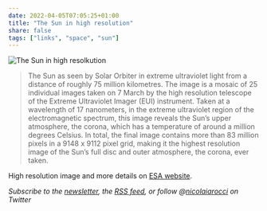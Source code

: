 ```yaml
---
date: 2022-04-05T07:05:25+01:00
title: "The Sun in high resolution"
share: false
tags: ["links", "space", "sun"]
---
```

![The Sun in high resolkution](/images/the-sun.png)

> The Sun as seen by Solar Orbiter in extreme ultraviolet light from a distance
> of roughly 75 million kilometres. The image is a mosaic of 25 individual
> images taken on 7 March by the high resolution telescope of the Extreme
> Ultraviolet Imager (EUI) instrument. Taken at a wavelength of 17 nanometers,
> in the extreme ultraviolet region of the electromagnetic spectrum, this image
> reveals the Sun’s upper atmosphere, the corona, which has a temperature of
> around a million degrees Celsius.  In total, the final image contains more
> than 83 million pixels in a 9148 x 9112 pixel grid, making it the highest
> resolution image of the Sun’s full disc and outer atmosphere, the corona,
> ever taken.

High resolution image and more details on [ESA website](https://www.esa.int/ESA_Multimedia/Images/2022/03/The_Sun_in_high_resolution).



*Subscribe to the [newsletter][nl], the [RSS feed][rss], or follow @[nicolaiarocci][tw] on Twitter*

 [rss]: https://nicolaiarocci.com/index.xml
 [tw]: http://twitter.com/nicolaiarocci
 [nl]: https://nicolaiarocci.substack.com

